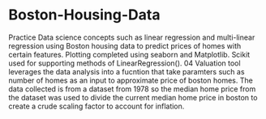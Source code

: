 # Boston-Housing-Data
Practice Data science concepts such as linear regression and multi-linear regression using Boston housing data to predict prices of homes with certain features. 
Plotting completed using seaborn and Matplotlib. Scikit used for supporting methods of LinearRegression(). 04 Valuation tool leverages the data analysis into a fucntion that take paramters such as number of homes as an input to approximate price of boston homes. The data collected is from a dataset from 1978 so the median home price from the dataset was used to divide the current median home price in boston to create a crude scaling factor to account for inflation. 

